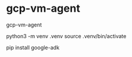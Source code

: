 # gcp-vm-agent
gcp-vm-agent


python3 -m venv .venv
source .venv/bin/activate

pip install google-adk
